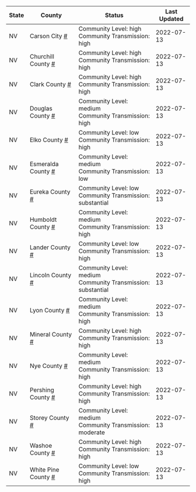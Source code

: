 State | County | Status | Last Updated
--- | --- | --- | --- 
NV | Carson City <a href="#carson_city">#</a> | <a name="carson_city"></a>Community Level: high<br/>Community Transmission: high | 2022-07-13
NV | Churchill County <a href="#churchill_county">#</a> | <a name="churchill_county"></a>Community Level: high<br/>Community Transmission: high | 2022-07-13
NV | Clark County <a href="#clark_county">#</a> | <a name="clark_county"></a>Community Level: high<br/>Community Transmission: high | 2022-07-13
NV | Douglas County <a href="#douglas_county">#</a> | <a name="douglas_county"></a>Community Level: medium<br/>Community Transmission: high | 2022-07-13
NV | Elko County <a href="#elko_county">#</a> | <a name="elko_county"></a>Community Level: low<br/>Community Transmission: high | 2022-07-13
NV | Esmeralda County <a href="#esmeralda_county">#</a> | <a name="esmeralda_county"></a>Community Level: medium<br/>Community Transmission: low | 2022-07-13
NV | Eureka County <a href="#eureka_county">#</a> | <a name="eureka_county"></a>Community Level: low<br/>Community Transmission: substantial | 2022-07-13
NV | Humboldt County <a href="#humboldt_county">#</a> | <a name="humboldt_county"></a>Community Level: medium<br/>Community Transmission: high | 2022-07-13
NV | Lander County <a href="#lander_county">#</a> | <a name="lander_county"></a>Community Level: low<br/>Community Transmission: high | 2022-07-13
NV | Lincoln County <a href="#lincoln_county">#</a> | <a name="lincoln_county"></a>Community Level: medium<br/>Community Transmission: substantial | 2022-07-13
NV | Lyon County <a href="#lyon_county">#</a> | <a name="lyon_county"></a>Community Level: medium<br/>Community Transmission: high | 2022-07-13
NV | Mineral County <a href="#mineral_county">#</a> | <a name="mineral_county"></a>Community Level: high<br/>Community Transmission: high | 2022-07-13
NV | Nye County <a href="#nye_county">#</a> | <a name="nye_county"></a>Community Level: medium<br/>Community Transmission: high | 2022-07-13
NV | Pershing County <a href="#pershing_county">#</a> | <a name="pershing_county"></a>Community Level: high<br/>Community Transmission: high | 2022-07-13
NV | Storey County <a href="#storey_county">#</a> | <a name="storey_county"></a>Community Level: medium<br/>Community Transmission: moderate | 2022-07-13
NV | Washoe County <a href="#washoe_county">#</a> | <a name="washoe_county"></a>Community Level: high<br/>Community Transmission: high | 2022-07-13
NV | White Pine County <a href="#white_pine_county">#</a> | <a name="white_pine_county"></a>Community Level: low<br/>Community Transmission: high | 2022-07-13
